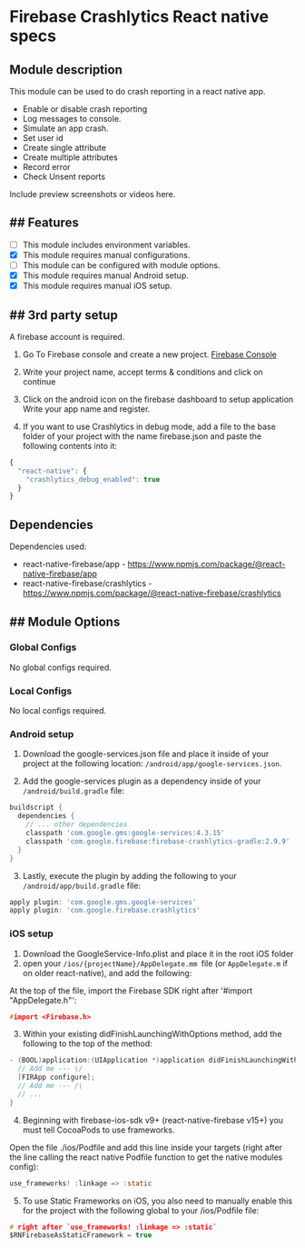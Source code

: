 # Firebase Crashlytics React native specs

## Module description

This module can be used to do crash reporting in a react native app.

- Enable or disable crash reporting
- Log messages to console.
- Simulate an app crash.
- Set user id
- Create single attribute
- Create multiple attributes
- Record error
- Check Unsent reports

Include preview screenshots or videos here.

## ## Features

- [ ] This module includes environment variables.
- [x] This module requires manual configurations.
- [ ] This module can be configured with module options.
- [x] This module requires manual Android setup.
- [x] This module requires manual iOS setup.

## ## 3rd party setup

A firebase account is required.

1. Go To Firebase console and create a new project.
   [Firebase Console](https://console.firebase.google.com/)

2. Write your project name, accept terms & conditions and click on continue
3. Click on the android icon on the firebase dashboard to setup application Write your app name and register.

4. If you want to use Crashlytics in debug mode, add a file to the base folder of your project with the name firebase.json and paste the following contents into it:

```js
{
  "react-native": {
    "crashlytics_debug_enabled": true
  }
}
```

## Dependencies

Dependencies used:

- react-native-firebase/app - https://www.npmjs.com/package/@react-native-firebase/app
- react-native-firebase/crashlytics - https://www.npmjs.com/package/@react-native-firebase/crashlytics

## ## Module Options

### Global Configs

No global configs required.

### Local Configs

No local configs required.

### Android setup

1. Download the google-services.json file and place it inside of your project at the following location: `/android/app/google-services.json`.

2. Add the google-services plugin as a dependency inside of your `/android/build.gradle` file:

```gradle
buildscript {
  dependencies {
    // ... other dependencies
    classpath 'com.google.gms:google-services:4.3.15'
    classpath 'com.google.firebase:firebase-crashlytics-gradle:2.9.9'
  }
}
```

3. Lastly, execute the plugin by adding the following to your `/android/app/build.gradle` file:

```gradle
apply plugin: 'com.google.gms.google-services'
apply plugin: 'com.google.firebase.crashlytics'
```
### iOS setup

1. Download the GoogleService-Info.plist and place it in the root iOS folder
2. open your `/ios/{projectName}/AppDelegate.mm `file (or `AppDelegate.m` if on older react-native), and add the following:

At the top of the file, import the Firebase SDK right after '#import "AppDelegate.h"':

```c
#import <Firebase.h>
```

3. Within your existing didFinishLaunchingWithOptions method, add the following to the top of the method:

```c
- (BOOL)application:(UIApplication *)application didFinishLaunchingWithOptions:(NSDictionary *)launchOptions {
  // Add me --- \/
  [FIRApp configure];
  // Add me --- /\
  // ...
}
```

4. Beginning with firebase-ios-sdk v9+ (react-native-firebase v15+) you must tell CocoaPods to use frameworks.

Open the file ./ios/Podfile and add this line inside your targets (right after the line calling the react native Podfile function to get the native modules config):

```c
use_frameworks! :linkage => :static

```

5. To use Static Frameworks on iOS, you also need to manually enable this for the project with the following global to your /ios/Podfile file:

```c
# right after `use_frameworks! :linkage => :static`
$RNFirebaseAsStaticFramework = true
```